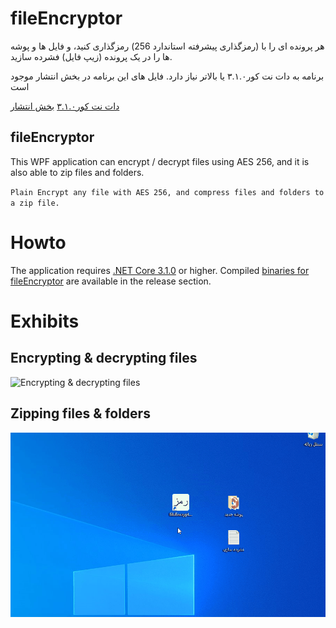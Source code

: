 ﻿# fileEncryptor
هر پرونده ای  را با (رمزگذاری پیشرفته استاندارد 256) رمزگذاری کنید، و  فایل ها و پوشه ها را در یک پرونده (زیپ فایل) فشرده سازید.


برنامه به دات نت کور۳.۱.۰ یا بالاتر نیاز دارد. فایل های این برنامه در بخش انتشار موجود است


[دات نت کور۳.۱.۰](https://dotnet.microsoft.com/download)
[بخش انتشار](https://github.com/RahmatSaeedi/FileEncryptor/releases/)

## fileEncryptor
This WPF application can encrypt / decrypt files using AES 256, and it is also able to zip files and folders.

`` Plain
Encrypt any file with AES 256, and compress files and folders to a zip file.
``
# Howto
The application requires [.NET Core 3.1.0](https://dotnet.microsoft.com/download) or higher. Compiled [binaries for fileEncryptor](https://github.com/RahmatSaeedi/FileEncryptor/releases/) are available in the release section.

# Exhibits
## Encrypting & decrypting files
![Encrypting & decrypting files](Docs/Exhibit1.gif)



## Zipping files & folders
![Zipping files & folders](Docs/Exhibit2.gif)
